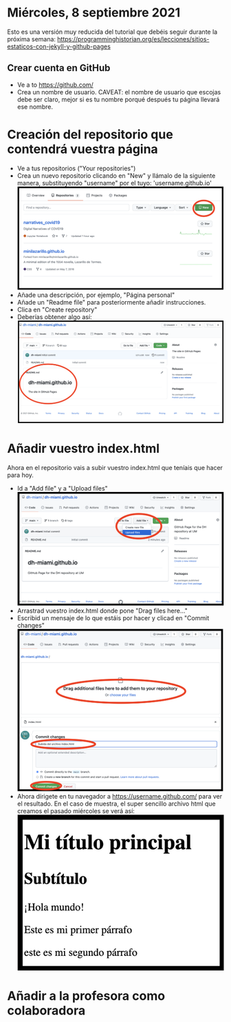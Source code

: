 # Miércoles, 8 septiembre 2021 

Esto es una versión muy reducida del tutorial que debéis seguir durante la próxima semana: https://programminghistorian.org/es/lecciones/sitios-estaticos-con-jekyll-y-github-pages

## Crear cuenta en GitHub

- Ve a to https://github.com/
- Crea un nombre de usuario. CAVEAT: el nombre de usuario que escojas debe ser claro, mejor si es tu nombre porqué después tu página llevará ese nombre.

# Creación del repositorio que contendrá vuestra página

- Ve a tus repositorios ("Your repositories")
- Crea un nuevo repositorio clicando en "New" y llámalo de la siguiente manera, substituyendo "username" por el tuyo: 'username.github.io' ![IMG1](/img/img1.png)
- Añade una descripción, por ejemplo, "Página personal"
- Añade un "Readme file" para posteriormente añadir instrucciones.
- Clica en "Create repository"
- Deberías obtener algo así: ![Img3](/img/img3.png)

# Añadir vuestro index.html

Ahora en el repositorio vais a subir vuestro index.html que teníais que hacer para hoy.

- Id a "Add file" y a "Upload files" ![Img4](/img/img4.png)
- Arrastrad vuestro index.html donde pone "Drag files here..."
- Escribid un mensaje de lo que estáis por hacer y clicad en "Commit changes" ![Img5](/img/img5.png)
- Ahora dírigete en tu navegador a https://username.github.com/ para ver el resultado. En el caso de muestra, el super sencillo archivo html que creamos el pasado miércoles se verá así: ![Img6](/img/img6.png)

# Añadir a la profesora como colaboradora

